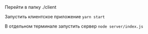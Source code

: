 Перейти в папку ./client

Запустить клиентское приложение `yarn start`

В отдельном терминале запустить сервер `node server/index.js`
